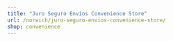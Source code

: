 ```yaml
---
title: "Juro Seguro Envíos Convenience Store"
url: /norwich/juro-seguro-envios-convenience-store/
shop: convenience
---
```

